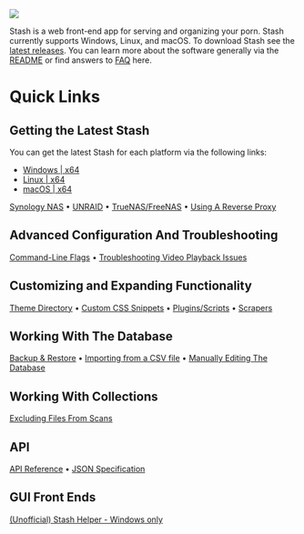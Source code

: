 ![](https://i.imgur.com/8aQyv68.png)

Stash is a web front-end app for serving and organizing your porn. Stash currently supports Windows, Linux, and macOS. To download Stash see the [latest releases](https://github.com/stashapp/stash/releases). You can learn more about the software generally via the [README](https://github.com/stashapp/stash/blob/develop/README.md) or find answers to [FAQ](https://github.com/stashapp/stash/wiki/FAQ) here.

# Quick Links

## Getting the Latest Stash

You can get the latest Stash for each platform via the following links:

 * [Windows       | x64](https://bit.ly/3KXYKbp)
 * [Linux         | x64](https://github.com/stashapp/stash/releases)
 * [macOS         | x64](https://github.com/stashapp/stash/releases)

[Synology NAS](https://github.com/stashapp/stash/wiki/Installing-on-Synology-NAS) • [UNRAID](https://github.com/stashapp/stash/wiki/Unraid-Support) • [TrueNAS/FreeNAS](https://github.com/stashapp/stash/wiki/Installing-on-FreeNAS-TrueNAS) • [Using A Reverse Proxy](https://github.com/stashapp/stash/wiki/Reverse-proxy)
## Advanced Configuration And Troubleshooting
[Command-Line Flags](https://github.com/stashapp/stash/wiki/Advanced-Configuration-Options) • [Troubleshooting Video Playback Issues](https://github.com/stashapp/stash/wiki/Troubleshooting-video-playback-issues)
## Customizing and Expanding Functionality
[Theme Directory](https://github.com/stashapp/stash/wiki/Themes) • [Custom CSS Snippets](https://github.com/stashapp/stash/wiki/Custom-CSS-snippets) • [Plugins/Scripts](https://github.com/stashapp/stash/wiki/Plugins-&--Scripts) • [Scrapers](https://github.com/stashapp/stash/wiki/Scrapers)
## Working With The Database
[Backup & Restore](https://github.com/stashapp/stash/wiki/Backup-&-Restore-Database) • [Importing from a CSV file](https://github.com/stashapp/stash/wiki/Importing-via-CSV-using-gql-iterate) •  [Manually Editing The Database](https://github.com/stashapp/stash/wiki/Manually-Editing-the-Stash-Sqlite3-database)
## Working With Collections
[Excluding Files From Scans](https://github.com/stashapp/stash/wiki/Exclude-file-configuration)
## API
[API Reference](https://github.com/stashapp/stash/wiki/API) • [JSON Specification](https://github.com/stashapp/stash/wiki/JSON-Specification) 
## GUI Front Ends
[(Unofficial) Stash Helper - Windows only](https://github.com/philpw99/Stash_Helper)
